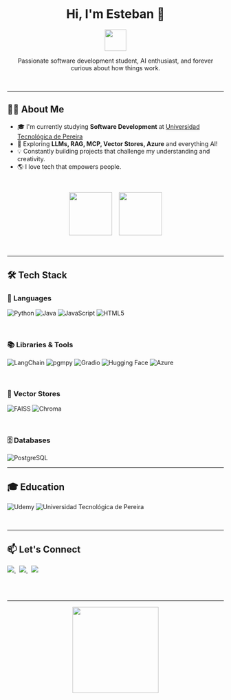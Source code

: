 <h1 align="center">Hi, I'm Esteban 👋</h1>

<p align="center">
  <img src="https://github.com/TheDudeThatCode/TheDudeThatCode/blob/master/Assets/Hi.gif" width="50px">
</p>

<p align="center">
  Passionate software development student, AI enthusiast, and forever curious about how things work.
</p>

<br>

---

## 👨‍💻 About Me

- 🎓 I'm currently studying **Software Development** at [Universidad Tecnológica de Pereira](https://www.utp.edu.co/)
- 🤖 Exploring **LLMs, RAG, MCP, Vector Stores, Azure** and everything AI!
- 💡 Constantly building projects that challenge my understanding and creativity.
- 🌎 I love tech that empowers people.

<br>

<p align="center">
  <img src="https://media.giphy.com/media/WUlplcMpOCEmTGBtBW/giphy.gif" width="100px">
  &nbsp;&nbsp;
  <img src="https://media0.giphy.com/media/v1.Y2lkPTc5MGI3NjExMDFtNWFqd3EyMHR5ZTVidnk1NWp0dGZjNHp6MGx2dTZncGEwMXMxMiZlcD12MV9pbnRlcm5hbF9naWZfYnlfaWQmY3Q9Zw/ITRemFlr5tS39AzQUL/giphy.gif" width="100px">
</p>

<br>

---

## 🛠️ Tech Stack

### 💬 Languages  
![Python](https://img.shields.io/badge/python-3670A0?style=for-the-badge&logo=python&logoColor=ffdd54)
![Java](https://img.shields.io/badge/java-%23ED8B00.svg?style=for-the-badge&logo=openjdk&logoColor=white)
![JavaScript](https://img.shields.io/badge/javascript-%23323330.svg?style=for-the-badge&logo=javascript&logoColor=%23F7DF1E)
![HTML5](https://img.shields.io/badge/html5-%23E34F26.svg?style=for-the-badge&logo=html5&logoColor=white)

<br>

### 📚 Libraries & Tools  
![LangChain](https://img.shields.io/badge/LangChain-000000?style=for-the-badge&logo=langchain&logoColor=white)
![pgmpy](https://img.shields.io/badge/pgmpy-003B57?style=for-the-badge&logo=python&logoColor=white)
![Gradio](https://img.shields.io/badge/Gradio-3C78D8?style=for-the-badge&logo=gradio&logoColor=white)
![Hugging Face](https://img.shields.io/badge/Hugging%20Face-FFD21F?style=for-the-badge&logo=huggingface&logoColor=black)
![Azure](https://img.shields.io/badge/Azure-0078D4?style=for-the-badge&logo=microsoft-azure&logoColor=white)

<br>

### 🧠 Vector Stores  
![FAISS](https://img.shields.io/badge/FAISS-005AFF?style=for-the-badge&logo=facebook&logoColor=white)
![Chroma](https://img.shields.io/badge/Chroma-8A2BE2?style=for-the-badge&logoColor=white)

<br>

### 🗄️ Databases  
![PostgreSQL](https://img.shields.io/badge/PostgreSQL-336791?style=for-the-badge&logo=postgresql&logoColor=white)

---

## 🎓 Education  
![Udemy](https://img.shields.io/badge/Udemy-A435F0?style=for-the-badge&logo=Udemy&logoColor=white)
![Universidad Tecnológica de Pereira](https://img.shields.io/badge/UTP-004B8D?style=for-the-badge&logo=academia&logoColor=white)

<br>

---

## 📫 Let's Connect

<a href="https://www.linkedin.com/in/esteban-ortiz-restrepo-157b5b2b1/">
  <img src="https://img.shields.io/badge/linkedin-%230077B5.svg?style=for-the-badge&logo=linkedin&logoColor=white">
</a>
&nbsp;
<a href= "https://www.instagram.com/esteban_ortiz_0/">
  <img src="https://img.shields.io/badge/Instagram-%23E4405F.svg?style=for-the-badge&logo=Instagram&logoColor=white">
</a>
&nbsp;
<a href="mailto:esteban.ortiz.dev@gmail.com">
  <img src="https://img.shields.io/badge/Email-esteban.ortiz.dev@gmail.com-D14836?style=for-the-badge&logo=gmail&logoColor=white">
</a>

<br><br>

---

<p align="center">
  <img src="https://media.giphy.com/media/du3J3cXyzhj75IOgvA/giphy.gif" width="200px">
</p>
